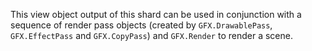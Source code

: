 This view object output of this shard can be used in conjunction with a sequence of render pass objects (created by `GFX.DrawablePass`, `GFX.EffectPass` and `GFX.CopyPass`) and `GFX.Render` to render a scene.